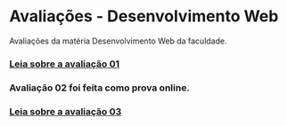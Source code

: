# Avaliações - Desenvolvimento Web

Avaliações da matéria Desenvolvimento Web da faculdade.

### [Leia sobre a avaliação 01](av01/README.md)

### Avaliação 02 foi feita como prova online.

### [Leia sobre a avaliação 03](av03/README.md)
